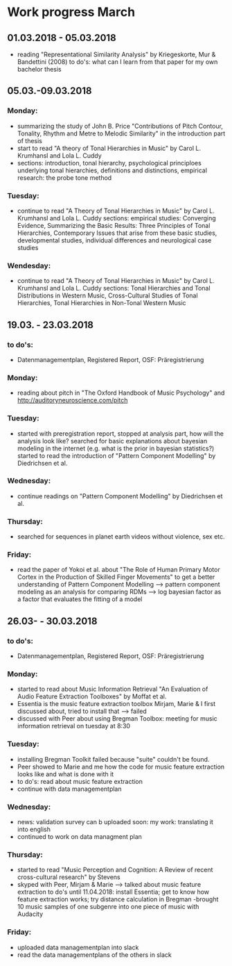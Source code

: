 # Work progress March

## 01.03.2018 - 05.03.2018
- reading "Representational Similarity Analysis" by Kriegeskorte, Mur & Bandettini (2008)
to do's: what can I learn from that paper for my own bachelor thesis

## 05.03.-09.03.2018
### Monday: 
- summarizing the study of John B. Price "Contributions of Pitch Contour, Tonality, Rhythm and Metre to Melodic Similarity" 
in the introduction part of thesis
- start to read "A theory of Tonal Hierarchies in Music" by Carol L. Krumhansl and Lola L. Cuddy
- sections: introduction, tonal hierarchy, psychological principloes underlying tonal hierarchies, definitions and
distinctions, empirical research: the probe tone method
### Tuesday: 
- continue to read "A Theory of Tonal Hierarchies in Music" by Carol L. Krumhansl and Lola L. Cuddy
sections: empirical studies: Converging Evidence, Summarizing the Basic Results: Three Principles of Tonal Hierarchies, Contemporary Issues that arise from these basic studies, developmental studies, individual differences and neurological case studies
### Wendesday: 
- continue to read "A Theory of Tonal Hierarchies in Music" by Carol L. Krumhansl and Lola L. Cuddy
sections: Tonal Hierarchies and Tonal Distributions in Western Music, Cross-Cultural Studies of Tonal Hierarchies, Tonal Hierarchies in Non-Tonal Western Music

## 19.03. - 23.03.2018
### to do's: 
- Datenmanagementplan, Registered Report, OSF: Präregistrierung
### Monday: 
- reading about pitch in "The Oxford Handbook of Music Psychology" and http://auditoryneuroscience.com/pitch
### Tuesday: 
- started with preregistration report, stopped at analysis part, how will the analysis look like? searched for
basic explanations about bayesian modeling in the internet (e.g. what is the prior in bayesian statistics?) started to read
the introduction of "Pattern Component Modelling" by Diedrichsen et al.
### Wednesday: 
- continue readings on "Pattern Component Modelling" by Diedrichsen et al.
### Thursday:
- searched for sequences in planet earth videos without violence, sex etc.
### Friday: 
- read the paper of Yokoi et al. about "The Role of Human Primary Motor Cortex in the Production of Skilled Finger Movements"
to get a better understanding of Pattern Component Modelling
--> pattern component modeling as an analysis for comparing RDMs
--> log bayesian factor as a factor that evaluates the fitting of a model

## 26.03- - 30.03.2018
### to do's: 
- Datenmanagementplan, Registered Report, OSF: Präregistrierung
### Monday: 
- started to read about Music Information Retrieval "An Evaluation of Audio Feature Extraction Toolboxes" by Moffat et al.
- Essentia is the music feature extraction toolbox Mirjam, Marie & I first discussed about, tried to install that --> failed
- discussed with Peer about using Bregman Toolbox: meeting for music information retrieval on tuesday at 8:30
### Tuesday: 
- installing Bregman Toolkit failed because "suite" couldn't be found.
- Peer showed to Marie and me how the code for music feature extraction looks like and what is done with it
- to do's: read about music feature extraction
- continue with data managementplan 
### Wednesday: 
- news: validation survey can b uploaded soon: my work: translating it into english
- continued to work on data managment plan
### Thursday:
- started to read "Music Perception and Cognition: A Review of recent cross-cultural research" by Stevens
- skyped with Peer, Mirjam & Marie --> talked about music feature extraction
to do's until 11.04.2018: install Essentia; get to know how feature extraction works; try distance calculation in Bregman
-brought 10 music samples of one subgenre into one piece of music with Audacity
### Friday:
- uploaded data managementplan into slack
- read the data managementplans of the others in slack
